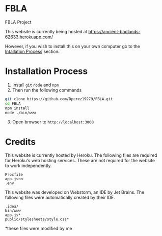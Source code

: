 # FBLA
FBLA Project

This website is currently being hosted at https://ancient-badlands-62633.herokuapp.com/

However, if you wish to install this on your own computer go to the [Intallation Process](#installation-process) section.

# Installation Process
1. Install `git` `node` and `npm`
2. Then run the following commands
```bash
git clone https://github.com/Dperez19279/FBLA.git
cd FBLA
npm install
node ./bin/www
```
3. Open browser to `http://localhost:3000`

# Credits
This website is currently hosted by Heroku. The following files are required for Heroku's web hosting services. These are not required for the website to work independently.
```
Procfile
app.json
.env
```

This website was developed on Webstorm, an IDE by Jet Brains. The following files were automatically created by their IDE.
```
.idea/
bin/www
app.js*
public/stylesheets/style.css*
```
*these files were modified by me 
